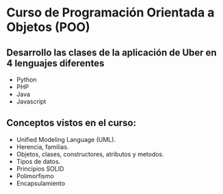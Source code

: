# Curso de Programación Orientada a Objetos (POO)
## Desarrollo las clases de la aplicación de Uber en 4 lenguajes diferentes
- Python
- PHP
- Java
- Javascript
## Conceptos vistos en el curso:
- Unified Modeling Language (UML).
- Herencia, familias.
- Objetos, clases, constructores, atributos y metodos.
- Tipos de datos.
- Principios SOLID
- Polimorfismo
- Encapsulamiento 
